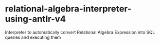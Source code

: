 # relational-algebra-interpreter-using-antlr-v4
Interpreter to automatically convert Relational Algebra Expression into SQL queries and executing them
